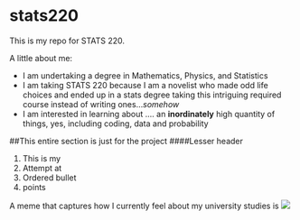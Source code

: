 # stats220
This is my repo for STATS 220. 

A little about me:

- I am undertaking a degree in Mathematics, Physics, and Statistics
- I am taking STATS 220 because I am a novelist who made odd life choices and ended up in a stats degree taking this intriguing required course instead of writing ones...*somehow*
- I am interested in learning about .... an **inordinately** high quantity of things, yes, including coding, data and probability

##This entire section is just for the project 
####Lesser header
1. This is my
2. Attempt at
3. Ordered bullet
4. points

A meme that captures how I currently feel about my university studies is 
![](https://c.tenor.com/hPaBOJKnU5IAAAAC/tenor.gif)

